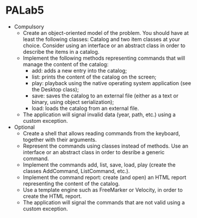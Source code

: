# PALab5

* Compulsory
	* Create an object-oriented model of the problem. You should have at least the following classes: Catalog and two item classes at your choice. Consider using an interface or an abstract class in order to describe the items in a catalog.
	* Implement the following methods representing commands that will manage the content of the catalog:
		* add: adds a new entry into the catalog;
		* list: prints the content of the catalog on the screen;
		* play: playback using the native operating system application (see the Desktop class);
		* save: saves the catalog to an external file (either as a text or binary, using object serialization);
		* load: loads the catalog from an external file.
	* The application will signal invalid data (year, path, etc.) using a custom exception.
* Optional
	* Create a shell that allows reading commands from the keyboard, together with their arguments.
	* Represent the commands using classes instead of methods. Use an interface or an abstract class in order to desribe a generic command.
	* Implement the commands add, list, save, load, play (create the classes AddCommand, ListCommand, etc.).
	* Implement the command report: create (and open) an HTML report representing the content of the catalog.
	* Use a template engine such as FreeMarker or Velocity, in order to create the HTML report.
	* The application will signal the commands that are not valid using a custom exception.